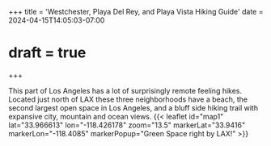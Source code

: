 +++
title = 'Westchester, Playa Del Rey, and Playa Vista Hiking Guide'
date = 2024-04-15T14:05:03-07:00
# draft = true
+++

This part of Los Angeles has a lot of surprisingly remote feeling hikes. Located just north of LAX these three neighborhoods have a beach, the second largest open space in Los Angeles, and a bluff side hiking trail with expansive city, mountain and ocean views.
{{< leaflet id="map1" lat="33.966613" lon="-118.426178" zoom="13.5" markerLat="33.9416" markerLon="-118.4085" markerPopup="Green Space right by LAX!" >}}